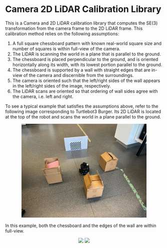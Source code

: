 # Camera 2D LiDAR Calibration Library

This is a Camera and 2D LiDAR calibration library that computes the SE(3) transformation from the camera frame to the 2D LiDAR frame. This calibration method relies on the following assumptions:

1. A full square chessboard pattern with known real-world square size and number of squares is within full-view of the camera.
2. The LiDAR is scanning the world in a plane that is parallel to the ground.
3. The chessboard is placed perpendicular to the ground, and is oriented horizontally along its width, with its lowest portion parallel to the ground.
4. The chessboard is supported by a wall with straight edges that are in-view of the camera and discernible from the surroundings.
5. The camera is oriented such that the left/right sides of the wall appears in the left/right sides of the image, respectively.
6. The LiDAR scans are oriented so that ordering of wall sides agree with the camera, i.e. left and right.

To see a typical example that satisfies the assumptions above, refer to the following image corresponding to Turtlebot3 Burger. Its 2D LiDAR is located at the top of the robot and scans the world in a plane parallel to the ground.

<p align="center">
<img src="readme_pictures/thumbnail_IMG_5137.jpg" width="400">
</p>

In this example, both the chessboard and the edges of the wall are within full-view.

<p align="center">
<img src="readme_pictures/camera_pov.jpg" width="400">
<img src="readme_pictures/lidar_scans.jpg" width="400">
</p>




